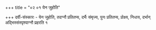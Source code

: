 +++
title = "०२ ०१ येन जुहोति"

+++
दर्वी-संस्कारः - येन जुहोति, तदग्नौ प्रतितप्य, दर्भैः संमृज्य, पुनः प्रतितप्य, प्रोक्ष्य, निधाय, दर्भान् अद्भिस्संस्पृश्याग्नौ प्रहरति १
